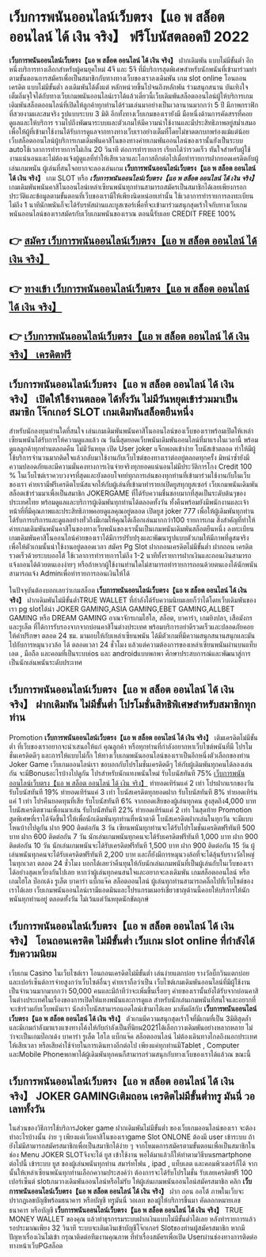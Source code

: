 # เว็บการพนันออนไลน์เว็บตรง【แอ พ สล็อต ออนไลน์ ได้ เงิน จริง】  ฟรีโบนัสตลอดปี 2022

**เว็บการพนันออนไลน์เว็บตรง【แอ พ สล็อต ออนไลน์ ได้ เงิน จริง】** ฝากเดิมพัน แบบไม่มีขั้นต่ำ  อีกหนึ่งบริการทางเลือกสำหรับผู้คนยุคใหม่ 4จี และ 5จี ที่มีบริการสุดพิเศษสำหรับนักพนันที่เข้ามาร่วมทำตามขั้นตอนการสมัครเพื่อเป็นสมาชิกกับทางทางเว็บของเราลงเดิมพัน เกม slot online โอนถอนเครดิต แบบไม่มีขั้นต่ำ ลงเดิมพันได้ตั้งแต่ หลักหน่วยขึ้นไปจนถึงหลักพัน ร่วมสนุกสนาน บันเทิงใจ เต็มอิ่มจุใจได้กับทางเว็บเกมพนันออนไลน์เราได้แล้วเดี๋ยวนี้เว็บเดิมพันสล็อตออนไลน์ผู้ให้บริการเกมเดิมพันสล็อตออนไลน์ที่เปิดให้ลูกค้าทุกท่านได้ร่วมเล่นมาอย่างเป็นเวลานานมากกว่า 5 ปี มีภาพกราฟิกที่สวยงามและสมจริง รูปแบบระบบ 3 มิติ
อีกทั้งทางเว็บเกมของเรายังมี มือหนึ่งด้านการคัดสรรที่คอยดูแลและให้บริการ  รวมไปถึงพัฒนาระบบและตัวเกมให้มีความน่าใช้งานและมีประสิทธิภาพอยู่สม่ำเสมอ เพื่อให้ผู้ที่เข้ามาใช้งานได้รับการดูแลจากทางทางเว็บเราอย่างเต็มที่โดยไม่ขาดตกบกพร่องแม้แต่น้อย เว็บสล็อตออนไลน์ผู้บริการเกมเดิมพันคาสิโนของทางค่ายเกมพันออนไลน์ของเรานั้นยังเป็นระบบ autoใช้เวลาการทำรายการไม่เกิน 20 วินาที ต่อการทำรายการ เรียกได้ว่ารวดเร็ว ทันใจสำหรับผู้ใช้งานแน่นอนและไม่ต้องแจ้งผู้ดูแลที่ทำให้เสียเวลาและโอกาสอีกต่อไปเมื่อทำรายการฝากยอดเครดิตกับผู้เล่นเกมพนัน
ผู้เล่นที่สนใจอยากจะลองเล่นเกม **เว็บการพนันออนไลน์เว็บตรง【แอ พ สล็อต ออนไลน์ ได้ เงิน จริง】** เกม SLOT  หรือ ***เว็บการพนันออนไลน์เว็บตรง【แอ พ สล็อต ออนไลน์ ได้ เงิน จริง】*** เกมเดิมพันพนันคาสิโนออนไลน์เหล่าเซียนพนันทุกท่านสามารถสมัครเป็นสมาชิกได้เลยเพียงกรอกประวัติและข้อมูลตามขั้นตอนที่เว็บของเรามีให้เพียงนิดหน่อยเท่านั้น ใช้เวลาการทำรายการลงทะเบียนไม่ถึง 1 นาทีนักพนันก็จะได้รับรหัสผ่านและยูสเซอร์เพื่อที่จะเข้ามาร่วมสนุกสุดเร้าใจกับทางเว็บเกมพนันออนไลน์ของเราสมัครกับเว็บเกมพนันของเราณ ตอนนี้รับเลย CREDIT FREE 100%

## 👉 [สมัคร เว็บการพนันออนไลน์เว็บตรง【แอ พ สล็อต ออนไลน์ ได้ เงิน จริง】](https://archa888.com/)
## 👉 [ทางเข้า เว็บการพนันออนไลน์เว็บตรง【แอ พ สล็อต ออนไลน์ ได้ เงิน จริง】](https://archa888.com/)
## 👉 [เว็บการพนันออนไลน์เว็บตรง【แอ พ สล็อต ออนไลน์ ได้ เงิน จริง】 เครดิตฟรี](https://archa888.com/)

## เว็บการพนันออนไลน์เว็บตรง【แอ พ สล็อต ออนไลน์ ได้ เงิน จริง】 เปิดให้ใช้งานตลอด ได้ทั้งวัน ไม่มีวันหยุดเข้าร่วมมาเป็นสมาชิก โจ๊กเกอร์ SLOT เกมเดิมพันสล็อตยืนหนึ่ง

สำหรับนักลงทุนท่านใดที่สนใจ เล่นเกมเดิมพันพนันคาสิโนออนไลน์ของเว็บของเราพร้อมเปิดให้เหล่าเซียนพนันได้รับการให้ความดูแลแล้ว ณ วันนี้สุดยอดเว็บพนันเดิมพันออนไลน์ที่มาแรงในเวลานี้ พร้อมดูแลลูกค้าทุกท่านตลอดคืน ไม่มีวันหยุด เปิด User joker แจ็กพอตเข้าง่าย โบนัสเข้าตลอด ทำให้มีผู้ใช้บริการจำนวนมากติดใจแล้วกลับมาใช้งานกับเว็บไซต์ของทางเราต่ออยู่ตลอดทุกครั้ง มิหนำซ้ำยังมีความปลอดภัยและมีความมั่นคงทางการเงินจ่ายจริงทุกยอดแน่นอนไม่มีประวัติการโกง Credit 100 % ในเว็บไซต์เราควบวงจรที่สุดและยังตอบโจทย์ทุกการเล่นของทุกท่านที่เข้ามาร่วมใช้งานกับในเว็บของเรา
ค่ายเรามีฟรีเครดิตโบนัสแจกให้กับผู้เล่นที่เข้ามาทำรายกเปิดยูสทุกยูสเซอร์ เว็บเกมพนันเดิมพันสล็อตเข้าร่วมมาเพื่อเป็นสมาชิก JOKERGAME ที่ได้รับความชื่นชอบมากที่สุดเป็นระดับต้นๆของประเทศไทย พร้อมดูแลและบริการผู้เดิมพันทุกท่านได้ตลอดทั้งวัน ทั้งคืนพร้อมยังมีพนักงานและเจ้าหน้าที่ที่มีคุณภาพและประสิทธิภาพคอยดูแลคุณอยู่ตลอด เปิดยูส joker 777 เพื่อให้ผู้เดิมพันทุกท่านได้รับการบริการและดูแลอย่างทั่วถึงมีเกมให้คุณได้เลือกเล่นมากกว่า100 รายการเกม
สิ่งสำคัญที่ทำให้ค่ายเกมเดิมพันพนันคาสิโนของทางเว็บพนันของเรานั้นเป็นเกมพนันเดิมพันสล็อตยืนหนึ่ง ลงทะเบียน  เกมเดิมพันคาสิโนออนไลน์ค่ายของเราได้มีการปรับปรุงและพัฒนารูปแบบตัวเกมให้มีภาพที่ดูสมจริงเพื่อให้ตัวเกมนั้นน่าใช้งานอยู่ตลอดเวลา สมัคร  Pg Slot ฝากถอนเครดิตไม่มีขั้นต่ำ ฝากถอน เครดิตรวดเร็วด้วยระบบออโต้ ใช้เวลาการทำรายการไม่ถึง 1-2 นาทีทั้งรายการฝากเงินและถอนเงินสามารถแจ้งถอนได้ด้วยตนเองง่ายๆ หรือถ้าหากผู้ใช้งานท่านใดไม่สามารถทำรายการถอนด้วยตนเองได้นักพนันสามารถแจ้ง Adminเพื่อทำรายการถอนเงินให้ได้

ในปัจจุบันต้องบอกเลยว่าเกมสล็อต **เว็บการพนันออนไลน์เว็บตรง【แอ พ สล็อต ออนไลน์ ได้ เงิน จริง】** ฝากเดิมพันไม่มีขั้นต่ำTRUE WALLET ที่กำลังได้รับความนิยมเลยก็ว่าได้โดยเว็บเดิมพันของเรา pg slotได้นำ  JOKER GAMING,ASIA GAMING,EBET GAMING,ALLBET GAMING หรือ DREAM GAMING อาณาจักรเกมไฮโล, สล็อต, บาคาร่า, เกมยิงปลา, เสือมังกร และรูเล็ต ที่ได้การรับรองจากจากบ่อนคาสิโนต่างประเทศ พร้อมบริการอย่าดีรวดเร็วและปลอดภัยคอยให้คำปรึกษา ตลอด 24 ชม. มามอบให้กับเหล่าเซียนพนัน ได้มีตัวเกมที่มีความสนุกสนานสนุกและมันไปกับการหมุนวงวล้อ ได้ ตลอดเวลา 24 ชั่วโมง แล้วแต่ความต้องการของเหล่าเซียนพนันผ่านบนแท็บเลต , มือถือ และคอมที่เป็นระบบios และ androidแบบพกพา ศึกษาประสบการณ์และพัฒนาสู่การเป็นนักเล่นพนันระดับประเทศ

## เว็บการพนันออนไลน์เว็บตรง【แอ พ สล็อต ออนไลน์ ได้ เงิน จริง】 ฝากเดิมพัน ไม่มีขั้นต่ำ โปรโมชั่นสิทธิพิเศษสำหรับสมาชิกทุกท่าน

 Promotion  **เว็บการพนันออนไลน์เว็บตรง【แอ พ สล็อต ออนไลน์ ได้ เงิน จริง】** เติมเครดิตไม่มีขั้นต่ำ ที่เว็บของเราอยากจะนำเสนอให้แก่  คุณลูกค้า หรือทุกท่านที่กำลังอยากหาเว็บไซต์พนันที่มี โปรโมชั่นเครดิตดีๆ และการให้แบบไม่กั๊ก ให้ทางเว็บเกมพนันออนไลน์ของเราเป็นอีกหนึ่งตัวเลือกของท่าน Joker Game เว็บเกมออนไลน์เรา ขอบอกกับโปรโมชั่นเครดิตดีๆ ให้กับผู้เดิมพันทุกคนได้ลองเล่นกัน จะมีBonusอะไรบ้างไปดูกัน
โปรสำหรับนักแทงพนันใหม่ รับโบนัสทันที 75% [เว็บการพนันออนไลน์เว็บตรง【แอ พ สล็อต ออนไลน์ ได้ เงิน จริง】](https://archa888.com/) ทำยอดเทิร์นแค่ 2 เท่า
โปรฝากแรกของวัน รับโบนัสทันที 19% ทำยอดเทิร์นแค่ 3 เท่า
โบนัสเครดิตทุกยอดฝาก รับโบนัสทันที 8% ทำยอดเทิร์นแค่ 1 เท่า
โปรคืนยอดทุนที่เสีย รับโบนัสทันที 6% จากยอดเสียของผู้เล่นทุกคน สูงสุดถึง4,000 บาท
โบนัสเครดิตชวนเพื่อนมาเล่น รับโบนัสทันที 22% ทำยอดเทิร์นแค่ 2 เท่า
ในสุดท้าย Promotion สุดพิเศษที่เราได้จัดขึ้นไว้ให้เพื่อนักเดิมพันทุกท่านที่หน้าตาดี โบนัสเครดิตฝากเล่นในทุกวัน จะมีแบบไหนบ้างไปดูกัน
ฝาก 900 ติดต่อกัน 3 วัน เซียนพนันทุกท่านจะได้รับโปรโมชั่นเครดิตฟรีทันที 500 บาท
ฝาก 600 ติดต่อกัน 7 วัน นักเล่นเกมพนันทุกคนจะได้รับเครดิตฟรีทันที 1,000 บาท
ฝาก 900 ติดต่อกัน 10 วัน นักเล่นเกมพนันจะได้รับเครดิตฟรีทันที 1,500 บาท
ฝาก 900 ติดต่อกัน 15 วัน ผู้เล่นพนันทุกคนจะได้รับเครดิตฟรีทันที 2,200 บาท
และก็ยังมีการหมุนวงล้อที่จะได้ลุ้นรับรางวัลใหญ่ในทุกเวลา ตลอด 24 ชั่วโมง บอกได้เลยว่าคืนทุนให้กับนักเล่นเกมพนันที่เป็นผู้เล่นกับในเว็บของเราได้อย่างสุดเหวี่ยงกันไปเลย หากว่าผู้เล่นทุกคนสนใจและอยากจะลงเดิมพัน เกมสล็อตออนไลน์ หรือเกมไฮโล ป๊อกเด้ง รูเล็ต บาคาร่า แบ็กแจ๊ค สล็อตออนไลน์ ผู้เล่นทุกท่านสามารถคลิ๊กไปที่เว็บไซต์ของเราได้เลย เว็บเกมพนันออนไลน์เรามีแอดมินและโปรแกรมเมอร์เชี่ยวชาญด้านนี้คอยให้บริการให้นักพนันทุกท่านอยู่ ตลอดทั้งวัน ไม่เว้นแต่วันหยุดนักขัตฤกษ์

## เว็บการพนันออนไลน์เว็บตรง【แอ พ สล็อต ออนไลน์ ได้ เงิน จริง】 โอนถอนเครดิต ไม่มีขั้นต่ำ  เว็บเกม slot online ที่กำลังได้รับความนิยม

เว็บเกม Casino ในเว็บไซต์เรา โอนถอนเครดิตไม่มีขั้นต่ำ เล่นง่ายแตกบ่อย รางวัลบิ๊กวินแตกบ่อยและเปอร์เซ็นต์การจ่ายสูงกว่าเว็บไซต์อื่นๆ ค่ายเราถือว่าเป็น เว็บไซต์เกมเดิมพันออนไลน์ที่มีผู้ใช้งานเป็นจำนวนมากมากกว่า 50,000 คนและมีถ้าทีว่าจะเพิ่มขึ้นเรื่อยๆ ค่ายของเรานั้นยังได้รับจากบ่อนคาสิโนต่างประเทศในเรื่องของการเปิดให้แทงพนันและการดูแล สำหรับนักเล่นเกมพนันที่สนใจและอยากที่จะเข้าร่วมกับเว็บพนันเรา นักล่าโบนัสสามารถแอดไลน์เข้ามาได้เลย
	มาสัมผัสกับ **เว็บการพนันออนไลน์เว็บตรง【แอ พ สล็อต ออนไลน์ ได้ เงิน จริง】** ตัวเกมมีความสนุกสุดเร้าใจที่มีเกมที่เป็น 3มิติสุดล้ำ และมีเกมกำลังมาแรงแซงทางโค้งให้กับกำลังเป็นที่นิยม2021ได้เลือกวางเดิมพันอย่างหลากหลาย  ไม่ว่าจะเป็นเกมป๊อกเด้ง บาคาร่า รูเล็ต ไฮโล แบ็กแจ๊ค สล็อตออนไลน์ ไม่ต้องเดินทางไกลถึงนอกประเทศให้เสียเวลา หรือเสียค่าใช้จ่ายในการเดินทางอีกต่อไป เพียงแค่ทุกท่านมีTablet , Computer และMobile Phoneพกพาได้ผู้เดิมพันทุกคนก็สามารถร่วมสนุกกับทางเว็บของเราได้แล้วณ ขณะนี้

## เว็บการพนันออนไลน์เว็บตรง【แอ พ สล็อต ออนไลน์ ได้ เงิน จริง】 JOKER GAMINGเติมถอน เครดิตไม่มีขั้นต่ำทรู มันนี่ วอเลททั้งวัน

ในส่วนของวิธีการใช้บริการJoker game ฝากเดิมพันไม่มีขั้นต่ำ ของเว็บเกมออนไลน์ของเรา จะต้องทำอะไรบ้างนั้น ง่าย ๆ เพียงแค่เว็บคาสิโนของเราgame Slot ONLONE ต้องมี user เข้าระบบ ถ้ายังไม่มีสามารถสมัครสมาชิกเพื่อเป็นสมาชิกได้ง่าย ๆ จากโหมดการสมัครตามขั้นตอนเพื่อเป็นสมาชิกในช่อง Menu JOKER SLOTจึงจะได้ ยูส เข้าใช้งาน พอได้มาแล้วก็ให้ทำตามวิธีบนsmartphone ต่อไปนี้
เข้าระบบ ยูส  ของผู้เล่นพนันทุกท่าน สมาร์ทโฟน , ipad , แท็บเลต และคอมพิวเตอร์ก็ได้
จากนั้นให้เหล่าเซียนพนันทุกท่านเลือกความประสงค์ว่า ต้องการจะได้รับโปรโมชั่น รับเลยเครดิตฟรี 100 เปอร์เซ็นต์ slotเกมวางเดิมพันออนไลน์หรือไม่รับ
ให้ผู้เล่นเกมพนันออนไลน์สมัครสมาชิก คลิก **เว็บการพนันออนไลน์เว็บตรง【แอ พ สล็อต ออนไลน์ ได้ เงิน จริง】** ฝาก ถอน ออโต้ ภาพในเว็บจะปรากฏเลขบัญชีพร้อมธนาคาร หรือบัญชี ทรูมันนี่ วอเลท ของผู้ให้บริการขึ้นมา
คัดลอกหมายเลขธนาคาร หรือบัญชี **เว็บการพนันออนไลน์เว็บตรง【แอ พ สล็อต ออนไลน์ ได้ เงิน จริง】** TRUE MONEY WALLET ของคุณ แล้วทำธุรกรรมระบบฝากเงินแบบไม่มีขั้นต่ำได้เลย
หลังทำรายการแล้ว รอประมาณเพียง 32 วินาที ระบบจะเติมเงินเข้าบัญชีโจ๊กเกอร์ Slotของท่านผู้สมัครสมาชิก
หากมีปัญหาเรื่องเงินไม่เข้า กรุณาติดต่อทีมงานคุณภาพ ที่ทำเรื่องสมัครเพื่อเปิด Userผ่านช่องทางการติดต่อทางหน้าเว็บPGสล็อต


